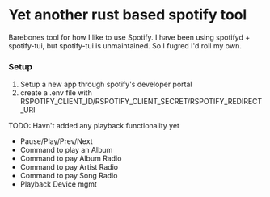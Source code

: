 # Yet another rust based spotify tool

Barebones tool for how I like to use Spotify.
I have been using spotifyd + spotify-tui, but spotify-tui is unmaintained.
So I fugred I'd roll my own. 

### Setup
1. Setup a new app through spotify's developer portal
2. create a .env file with RSPOTIFY_CLIENT_ID/RSPOTIFY_CLIENT_SECRET/RSPOTIFY_REDIRECT_URI

TODO:
Havn't added any playback functionality yet
  - Pause/Play/Prev/Next
  - Command to play an Album
  - Command to pay Album Radio
  - Command to pay Artist Radio
  - Command to pay Song Radio
  - Playback Device mgmt
